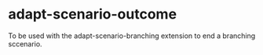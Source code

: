 #  adapt-scenario-outcome

To be used with the adapt-scenario-branching extension to end a branching sccenario.
